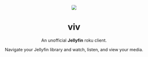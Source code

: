 <p align="center"><img src="https://raw.githubusercontent.com/1hitsong/viv/blob/master/images/channel-poster_fhd.jpg" style="border: 1px solid #eee; border-radius: 4px" /></p>

<h1 align="center">viv</h1>
<p align="center">An unofficial <strong>Jellyfin</strong> roku client.</p>
<p align="center">Navigate your Jellyfin library and watch, listen, and view your media.</p>
